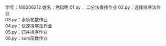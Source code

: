 学号：168206212 姓名：党启明
01.py ，二分法查找作业 
02.py：选择排序法作业  
 03.py：水仙花数作业  
 04.py：快速排序法作业  
 05.py：归并排序作业  
 06.py：sum函数作业 
